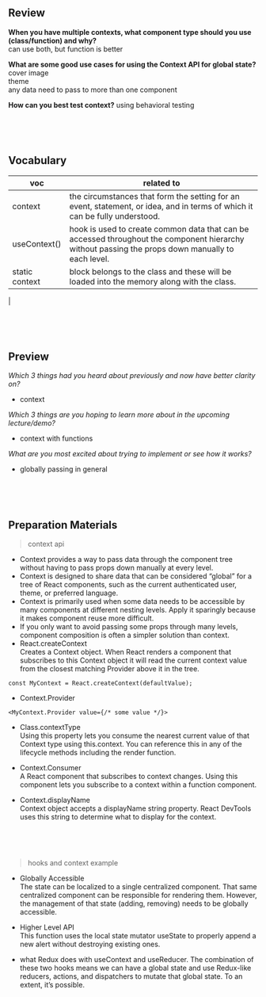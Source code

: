 ## Review

**When you have multiple contexts, what component type should you use (class/function) and why?**   
can use both, but function is better   
 
**What are some good use cases for using the Context API for global state?**  
cover image   
theme  
any data need to pass to more than one component   

**How can you best test context?**
using behavioral testing




&nbsp;

&nbsp;

## Vocabulary

| voc | related to |
| --- | ---------- |
| context   |  the circumstances that form the setting for an event, statement, or idea, and in terms of which it can be fully understood.          |
| useContext()   |    hook is used to create common data that can be accessed throughout the component hierarchy without passing the props down manually to each level.         |
| static context  |   block belongs to the class and these will be loaded into the memory along with the class.           |
|



&nbsp;

&nbsp;

## Preview

_Which 3 things had you heard about previously and now have better clarity on?_

- context

_Which 3 things are you hoping to learn more about in the upcoming lecture/demo?_

- context with functions

_What are you most excited about trying to implement or see how it works?_

- globally passing in general

&nbsp;

&nbsp;

## Preparation Materials
> context api   

- Context provides a way to pass data through the component tree without having to pass props down manually at every level.   
- Context is designed to share data that can be considered “global” for a tree of React components, such as the current authenticated user, theme, or preferred language.   
- Context is primarily used when some data needs to be accessible by many components at different nesting levels. Apply it sparingly because it makes component reuse more difficult.   
- If you only want to avoid passing some props through many levels, component composition is often a simpler solution than context.   
- React.createContext   
Creates a Context object. When React renders a component that subscribes to this Context object it will read the current context value from the closest matching Provider above it in the tree.   

```
const MyContext = React.createContext(defaultValue);
``` 

- Context.Provider   

```
<MyContext.Provider value={/* some value */}> 
```

- Class.contextType     
Using this property lets you consume the nearest current value of that Context type using this.context. You can reference this in any of the lifecycle methods including the render function.   

- Context.Consumer   
A React component that subscribes to context changes. Using this component lets you subscribe to a context within a function component.   

- Context.displayName   
Context object accepts a displayName string property. React DevTools uses this string to determine what to display for the context.   




&nbsp;

&nbsp;

> hooks and context example   

- Globally Accessible   
The state can be localized to a single centralized component. That same centralized component can be responsible for rendering them. 
However, the management of that state (adding, removing) needs to be globally accessible.   

- Higher Level API   
This function uses the local state mutator useState to properly append a new alert without destroying existing ones.   

- what Redux does with useContext and useReducer. The combination of these two hooks means we can have a global state and use Redux-like reducers, actions, and dispatchers to mutate that global state. To an extent, it’s possible.       




&nbsp;

&nbsp;
